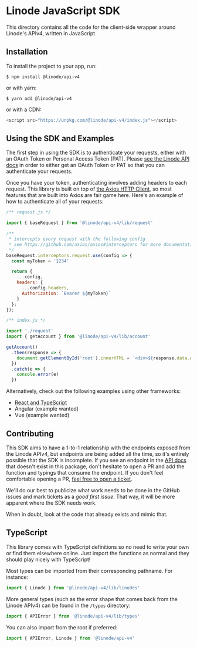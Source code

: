 # Linode JavaScript SDK

This directory contains all the code for the client-side wrapper around Linode's APIv4, written in JavaScript

## Installation

To install the project to your app, run:

```
$ npm install @linode/api-v4
```

or with yarn:

```
$ yarn add @linode/api-v4
```

or with a CDN:

```js
<script src="https://unpkg.com/@linode/api-v4/index.js"></script>
```

## Using the SDK and Examples

The first step in using the SDK is to authenticate your requests, either with an OAuth Token or Personal Access Token (PAT). Please [see the Linode API docs](https://developers.linode.com/api/v4/#access-and-authentication) in order to either get an OAuth Token or PAT so that you can authenticate your requests.

Once you have your token, authenticating involves adding headers to each request. This library is built on top of [the Axios HTTP Client](https://github.com/axios/axios), so most features that are built into Axios are fair game here. Here's an example of how to authenticate all of your requests:

```js
/** request.js */

import { baseRequest } from '@linode/api-v4/lib/request'

/** 
 * intercepts every request with the following config
 * see https://github.com/axios/axios#interceptors for more documentation.
 */
baseRequest.interceptors.request.use(config => {
  const myToken = '1234'

  return {
    ...config,
    headers: {
      ...config.headers,
      Authorization: `Bearer ${myToken}`
    }
  };
});
```

```js
/** index.js */

import './request'
import { getAccount } from '@linode/api-v4/lib/account'

getAccount()
  .then(response => {
    document.getElementById('root').innerHTML = `<div>${response.data.email}</div>`
  })
  .catch(e => {
    console.error(e)
  })
```

Alternatively, check out the following examples using other frameworks:

* [React and TypeScript](./REACT.md)
* Angular (example wanted)
* Vue (example wanted)

## Contributing 

This SDK aims to have a 1-to-1 relationship with the endpoints exposed from the Linode APIv4, but endpoints are being added all the time, so it's entirely possible that the SDK is incomplete. If you see an endpoint in the [API docs](https://developers.linode.com/api/v4) that doesn't exist in this package, don't hesitate to open a PR and add the function and typings that consume the endpoint. If you don't feel comfortable opening a PR, [feel free to open a ticket](https://github.com/linode/manager/issues/new).

We'll do our best to publicize what work needs to be done in the GitHub issues and mark tickets as a _good first issue_. That way, it will be more apparent where the SDK needs work.

When in doubt, look at the code that already exists and mimic that.

## TypeScript

This library comes with TypeScript definitions so no need to write your own or find them elsewhere online. Just import the functions as normal and they should play nicely with TypeScript!

Most types can be imported from their corresponding pathname. For instance:

```js
import { Linode } from '@linode/api-v4/lib/linodes'
```

More general types (such as the error shape that comes back from the Linode APIv4) can be found in the `/types` directory:

```js
import { APIError } from '@linode/api-v4/lib/types'
```

You can also import from the root if preferred:

```js
import { APIError, Linode } from '@linode/api-v4'
```